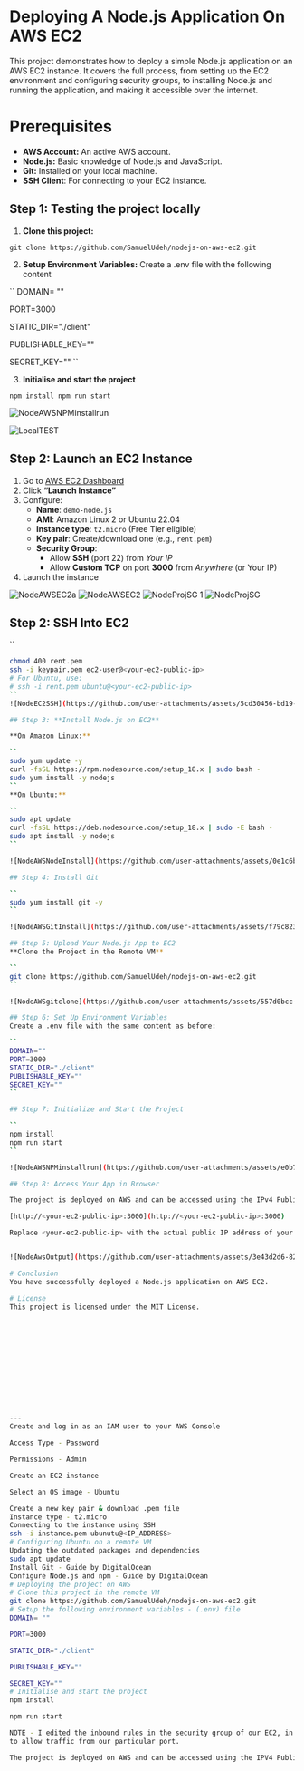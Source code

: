 # Deploying A Node.js Application On AWS EC2

This project demonstrates how to deploy a simple Node.js application on an AWS EC2 instance. It covers the full process, from setting up the EC2 environment and configuring security groups, to installing Node.js and running the application, and making it accessible over the internet.

# Prerequisites
- **AWS Account:** An active AWS account.
- **Node.js:** Basic knowledge of Node.js and JavaScript.
- **Git:** Installed on your local machine.
- **SSH Client**: For connecting to your EC2 instance.

## Step 1: Testing the project locally

1. **Clone this project:**

``
git clone https://github.com/SamuelUdeh/nodejs-on-aws-ec2.git
``


2. **Setup Environment Variables:**
   Create a .env file with the following content
   
``
DOMAIN= ""

PORT=3000

STATIC_DIR="./client"

PUBLISHABLE_KEY=""

SECRET_KEY=""
``


3. **Initialise and start the project**

``
npm install
npm run start
``

![NodeAWSNPMinstallrun](https://github.com/user-attachments/assets/bf4a091b-6970-4e29-af2b-00ba14840e37)

![LocalTEST](https://github.com/user-attachments/assets/bc415bb9-9a6c-4e1f-a747-206d669cd141)


## Step 2: Launch an EC2 Instance

1. Go to [AWS EC2 Dashboard](https://console.aws.amazon.com/ec2/)
2. Click **“Launch Instance”**
3. Configure:
   - **Name**: `demo-node.js`
   - **AMI**: Amazon Linux 2 or Ubuntu 22.04
   - **Instance type**: `t2.micro` (Free Tier eligible)
   - **Key pair**: Create/download one (e.g., `rent.pem`)
   - **Security Group**:
     - Allow **SSH** (port 22) from *Your IP*
     - Allow **Custom TCP** on port **3000** from *Anywhere* (or Your IP)
4. Launch the instance

![NodeAWSEC2a](https://github.com/user-attachments/assets/a136447d-beef-46a2-ad92-3246f0c4c354)
![NodeAWSEC2](https://github.com/user-attachments/assets/4d8e2a45-b6ec-49e9-8de7-1fc8d2cadb5d)
![NodeProjSG 1](https://github.com/user-attachments/assets/a4924686-0f7c-44d4-9f0e-91a43075bdff)
![NodeProjSG](https://github.com/user-attachments/assets/b21b9ed0-5ba4-45e8-b826-007c385ced7e)

## Step 2: SSH Into EC2

``

```bash
chmod 400 rent.pem
ssh -i keypair.pem ec2-user@<your-ec2-public-ip>
# For Ubuntu, use:
# ssh -i rent.pem ubuntu@<your-ec2-public-ip>
``
![NodeEC2SSH](https://github.com/user-attachments/assets/5cd30456-bd19-4c9e-becd-fefe369b6be3)

## Step 3: **Install Node.js on EC2**

**On Amazon Linux:**

``
sudo yum update -y
curl -fsSL https://rpm.nodesource.com/setup_18.x | sudo bash -
sudo yum install -y nodejs
``
**On Ubuntu:**

``
sudo apt update
curl -fsSL https://deb.nodesource.com/setup_18.x | sudo -E bash -
sudo apt install -y nodejs
``

![NodeAWSNodeInstall](https://github.com/user-attachments/assets/0e1c6b23-d1f5-4380-9a3f-1065b4d165a5)

## Step 4: Install Git

``
sudo yum install git -y
``

![NodeAWSGitInstall](https://github.com/user-attachments/assets/f79c8239-5948-4c6c-b4c9-fde5ba968fa8)

## Step 5: Upload Your Node.js App to EC2
**Clone the Project in the Remote VM**

``
git clone https://github.com/SamuelUdeh/nodejs-on-aws-ec2.git
``

![NodeAWSgitclone](https://github.com/user-attachments/assets/557d0bcc-462c-424d-9cac-7976de2d87ba)

## Step 6: Set Up Environment Variables
Create a .env file with the same content as before:

``
DOMAIN=""
PORT=3000
STATIC_DIR="./client"
PUBLISHABLE_KEY=""
SECRET_KEY=""
``

## Step 7: Initialize and Start the Project

``
npm install
npm run start
``

![NodeAWSNPMinstallrun](https://github.com/user-attachments/assets/e0b723c8-7a98-4b3f-951f-24a0cdeced56)

## Step 8: Access Your App in Browser

The project is deployed on AWS and can be accessed using the IPv4 Public IP address of your EC2 instance.

[http://<your-ec2-public-ip>:3000](http://<your-ec2-public-ip>:3000)

Replace <your-ec2-public-ip> with the actual public IP address of your EC2 instance.


![NodeAwsOutput](https://github.com/user-attachments/assets/3e43d2d6-82a3-4d6c-a7e5-94c7edace2d3)

# Conclusion
You have successfully deployed a Node.js application on AWS EC2.

# License
This project is licensed under the MIT License. 













---
Create and log in as an IAM user to your AWS Console

Access Type - Password

Permissions - Admin

Create an EC2 instance

Select an OS image - Ubuntu

Create a new key pair & download .pem file
Instance type - t2.micro
Connecting to the instance using SSH
ssh -i instance.pem ubunutu@<IP_ADDRESS>
# Configuring Ubuntu on a remote VM
Updating the outdated packages and dependencies
sudo apt update
Install Git - Guide by DigitalOcean
Configure Node.js and npm - Guide by DigitalOcean
# Deploying the project on AWS
# Clone this project in the remote VM
git clone https://github.com/SamuelUdeh/nodejs-on-aws-ec2.git
# Setup the following environment variables - (.env) file
DOMAIN= ""

PORT=3000

STATIC_DIR="./client"

PUBLISHABLE_KEY=""

SECRET_KEY=""
# Initialise and start the project
npm install

npm run start

NOTE - I edited the inbound rules in the security group of our EC2, in order
to allow traffic from our particular port. 

The project is deployed on AWS and can be accessed using the IPV4 Public Ip address












